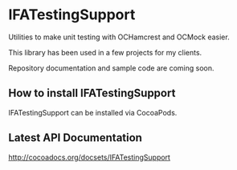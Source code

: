 # IFATestingSupport #

Utilities to make unit testing with OCHamcrest and OCMock easier.

This library has been used in a few projects for my clients.

Repository documentation and sample code are coming soon.

## How to install IFATestingSupport ##

IFATestingSupport can be installed via CocoaPods.

## Latest API Documentation ##

http://cocoadocs.org/docsets/IFATestingSupport